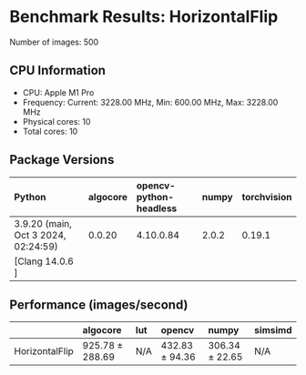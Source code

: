 # Benchmark Results: HorizontalFlip

Number of images: 500

## CPU Information

- CPU: Apple M1 Pro
- Frequency: Current: 3228.00 MHz, Min: 600.00 MHz, Max: 3228.00 MHz
- Physical cores: 10
- Total cores: 10

## Package Versions

| Python                                | algocore   | opencv-python-headless   | numpy   | torchvision   |
|:--------------------------------------|:-----------|:-------------------------|:--------|:--------------|
| 3.9.20 (main, Oct  3 2024, 02:24:59)  | 0.0.20     | 4.10.0.84                | 2.0.2   | 0.19.1        |
| [Clang 14.0.6 ]                       |            |                          |         |               |

## Performance (images/second)

|                | algocore        | lut   | opencv         | numpy          | simsimd   |
|:---------------|:----------------|:------|:---------------|:---------------|:----------|
| HorizontalFlip | 925.78 ± 288.69 | N/A   | 432.83 ± 94.36 | 306.34 ± 22.65 | N/A       |
